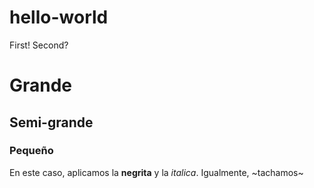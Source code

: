 # hello-world
First!
Second?

# Grande
## Semi-grande
### Pequeño

En este caso, aplicamos la **negrita** y la *italica*. Igualmente, ~tachamos~

